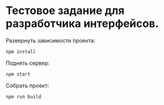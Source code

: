# Тестовое задание для разработчика интерфейсов.
Развернуть зависимости проекта:
```
npm install
```
Поднять сервер:
```
npm start
```
Собрать проект:
```
npm run build 
```
